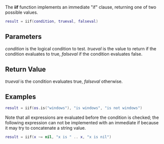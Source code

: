 The **iif** function implements an immediate "if" clause, returning one of two possible values.

```lua
result = iif(condition, trueval, falseval)
```

## Parameters ##

*condition* is the logical condition to test. *trueval* is the value to return if the condition evaluates to true, *falseval* if the condition evaluates false.

## Return Value ##

*trueval* is the condition evaluates true, *falseval* otherwise.

## Examples ##

```lua
result = iif(os.is("windows"), "is windows", "is not windows")
```

Note that all expressions are evaluated before the condition is checked; the following expression can not be implemented with an immediate if because it may try to concatenate a string value.

```lua
result = iif(x ~= nil, "x is " .. x, "x is nil")
```
